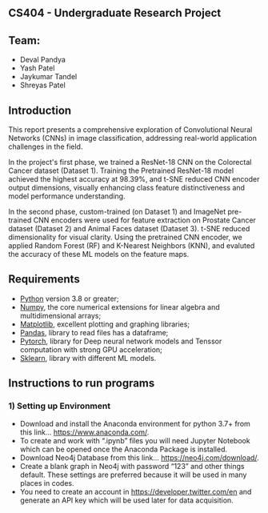 ## CS404 - Undergraduate Research Project

## Team:
- Deval Pandya
- Yash Patel
- Jaykumar Tandel
- Shreyas Patel

## Introduction

This report presents a comprehensive exploration of Convolutional Neural Networks (CNNs) in image classification, addressing real-world application challenges in the field.

In the project's first phase, we trained a ResNet-18 CNN on the Colorectal Cancer dataset (Dataset 1). Training the Pretrained ResNet-18 model achieved the highest accuracy at 98.39\%, and t-SNE reduced CNN encoder output dimensions, visually enhancing class feature distinctiveness and model performance understanding.
 
In the second phase, custom-trained (on Dataset 1) and ImageNet pre-trained CNN encoders were used for feature extraction on Prostate Cancer dataset (Dataset 2) and Animal Faces dataset (Dataset 3). t-SNE reduced dimensionality for visual clarity. Using the pretrained CNN encoder, we applied Random Forest (RF) and K-Nearest Neighbors (KNN), and evaluted the accuracy of these ML models on the feature maps.

## Requirements 
* [Python](http://www.python.org) version 3.8 or greater;
* [Numpy](http://www.numpy.org), the core numerical extensions for linear algebra and multidimensional arrays;
* [Matplotlib](http://matplotlib.sf.net), excellent plotting and graphing libraries;
* [Pandas](http://pandas.pydata.org/), library to read files has a dataframe;
* [Pytorch](https://pytorch.org/docs/stable/torch.html), library for Deep neural network models and Tenssor computation with strong GPU acceleration;
* [Sklearn](https://scikit-learn.org/stable/), library with different ML models.

## Instructions to run programs

### 1)	Setting up Environment
* Download and install the Anaconda environment for python 3.7+ from this link… https://www.anaconda.com/.
* To create and work with “.ipynb” files you will need Jupyter Notebook which can be opened once the Anaconda Package is installed.
* Download Neo4j Database from this link… https://neo4j.com/download/.
* Create a blank graph in Neo4j with password “123” and other things default. These settings are preferred because it will be used in many places in codes.
* You need to create an account in https://developer.twitter.com/en and generate an API key which will be used later for data acquisition.

